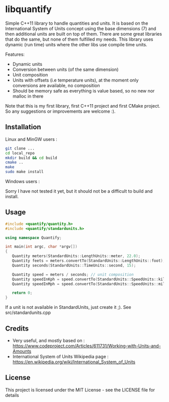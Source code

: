 # libquantify

Simple C++11 library to handle quantities and units. It is based on the International System of Units concept using the base dimensions (7) and then additional units are built on top of them.
There are some great libraries that do the same, but none of them fulfilled my needs. This library uses dynamic (run time) units where the other libs use compile time units.

Features:
- Dynamic units
- Conversion between units (of the same dimension)
- Unit composition
- Units with offsets (i.e temperature units), at the moment only conversions are available, no composition
- Should be memory safe as everything is value based, so no new nor malloc in there

Note that this is my first library, first C++11 project and first CMake project. So any suggestions or improvements are welcome :).

## Installation

Linux and MinGW users :

```sh
git clone ...
cd local_repo
mkdir build && cd build
cmake ..
make
sudo make install
```

Windows users :

Sorry I have not tested it yet, but it should not be a difficult to build and install.

## Usage

```cpp
#include <quantify/quantity.h>
#include <quantify/standardunits.h>

using namespace Quantify;

int main(int argc, char *argv[])
{
   Quantity meters(StandardUnits::LengthUnits::meter, 22.0);
   Quantity feets = meters.convertTo(StandardUnits::LengthUnits::foot); //unit conversion
   Quantity seconds(StandardUnits::TimeUnits::second, 15);

   Quantity speed = meters / seconds; // unit composition
   Quantity speedInKph = speed.convertTo(StandardUnits::SpeedUnits::kilometerPerHour);
   Quantity speedInMph = speed.convertTo(StandardUnits::SpeedUnits::milePerHour);

   return 0;
}
```

If a unit is not available in StandardUnits, just create it ;).  See src/standardunits.cpp


## Credits

- Very useful, and mostly based on : https://www.codeproject.com/Articles/611731/Working-with-Units-and-Amounts
- International System of Units Wikipedia page : https://en.wikipedia.org/wiki/International_System_of_Units

## License

This project is licensed under the MIT License - see the LICENSE file for details
